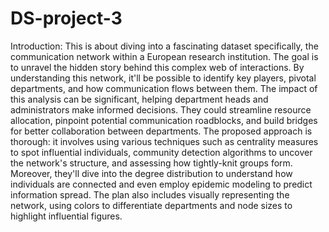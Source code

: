# DS-project-3
Introduction: This is about diving into a fascinating dataset specifically, the communication network within a European research institution. The goal is to unravel the hidden story behind this complex web of interactions. By understanding this network, it'll be possible to identify key players, pivotal departments, and how communication flows between them. The impact of this analysis can be significant, helping department heads and administrators make informed decisions. They could streamline resource allocation, pinpoint potential communication roadblocks, and build bridges for better collaboration between departments.
The proposed approach is thorough: it involves using various techniques such as centrality measures to spot influential individuals, community detection algorithms to uncover the network's structure, and assessing how tightly-knit groups form. Moreover, they'll dive into the degree distribution to understand how individuals are connected and even employ epidemic modeling to predict information spread. The plan also includes visually representing the network, using colors to differentiate departments and node sizes to highlight influential figures.
